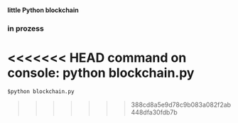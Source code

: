 #### little Python blockchain

### in prozess
<<<<<<< HEAD
command on console:
python blockchain.py
=======
```$python blockchain.py```
>>>>>>> 388cd8a5e9d78c9b083a082f2ab448dfa30fdb7b
